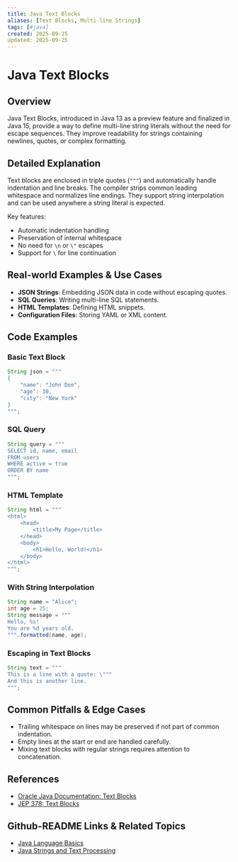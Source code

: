 ```yaml
---
title: Java Text Blocks
aliases: [Text Blocks, Multi-line Strings]
tags: [#java]
created: 2025-09-25
updated: 2025-09-25
---
```


# Java Text Blocks

## Overview

Java Text Blocks, introduced in Java 13 as a preview feature and finalized in Java 15, provide a way to define multi-line string literals without the need for escape sequences. They improve readability for strings containing newlines, quotes, or complex formatting.

## Detailed Explanation

Text blocks are enclosed in triple quotes (`"""`) and automatically handle indentation and line breaks. The compiler strips common leading whitespace and normalizes line endings. They support string interpolation and can be used anywhere a string literal is expected.

Key features:
- Automatic indentation handling
- Preservation of internal whitespace
- No need for `\n` or `\"` escapes
- Support for `\` for line continuation

## Real-world Examples & Use Cases

- **JSON Strings**: Embedding JSON data in code without escaping quotes.
- **SQL Queries**: Writing multi-line SQL statements.
- **HTML Templates**: Defining HTML snippets.
- **Configuration Files**: Storing YAML or XML content.

## Code Examples

### Basic Text Block

```java
String json = """
{
    "name": "John Doe",
    "age": 30,
    "city": "New York"
}
""";
```

### SQL Query

```java
String query = """
SELECT id, name, email
FROM users
WHERE active = true
ORDER BY name
""";
```

### HTML Template

```java
String html = """
<html>
    <head>
        <title>My Page</title>
    </head>
    <body>
        <h1>Hello, World!</h1>
    </body>
</html>
""";
```

### With String Interpolation

```java
String name = "Alice";
int age = 25;
String message = """
Hello, %s!
You are %d years old.
""".formatted(name, age);
```

### Escaping in Text Blocks

```java
String text = """
This is a line with a quote: \"""
And this is another line.
""";
```

## Common Pitfalls & Edge Cases

- Trailing whitespace on lines may be preserved if not part of common indentation.
- Empty lines at the start or end are handled carefully.
- Mixing text blocks with regular strings requires attention to concatenation.

## References

- [Oracle Java Documentation: Text Blocks](https://docs.oracle.com/en/java/javase/15/text-blocks/index.html)
- [JEP 378: Text Blocks](https://openjdk.org/jeps/378)

## Github-README Links & Related Topics

- [Java Language Basics](../java-language-basics/README.md)
- [Java Strings and Text Processing](../java-language-basics/README.md)
